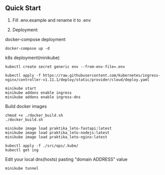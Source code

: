## Quick Start
1. Fill .env.example and rename it to .env

2. Deployment:

docker-compose deployment
```
docker-compose up -d
```

k8s deployment(minikube)

```
kubectl create secret generic env --from-env-file=.env

kubectl apply -f https://raw.githubusercontent.com/kubernetes/ingress-nginx/controller-v1.11.1/deploy/static/provider/cloud/deploy.yaml

minikube start
minikube addons enable ingress
minikube addons enable ingress-dns
```

Build docker images
```
chmod +x ./docker_build.sh
./docker_build.sh

minikube image load praktika_leto-fastapi:latest
minikube image load praktika_leto-nodejs:latest
minikube image load praktika_leto-nginx:latest
```

```
kubectl apply -f ./src/ops/.kube/
kubectl get ing
```

Edit your local dns(hosts) pasting "domain ADDRESS" value

```
minikube tunnel
```
